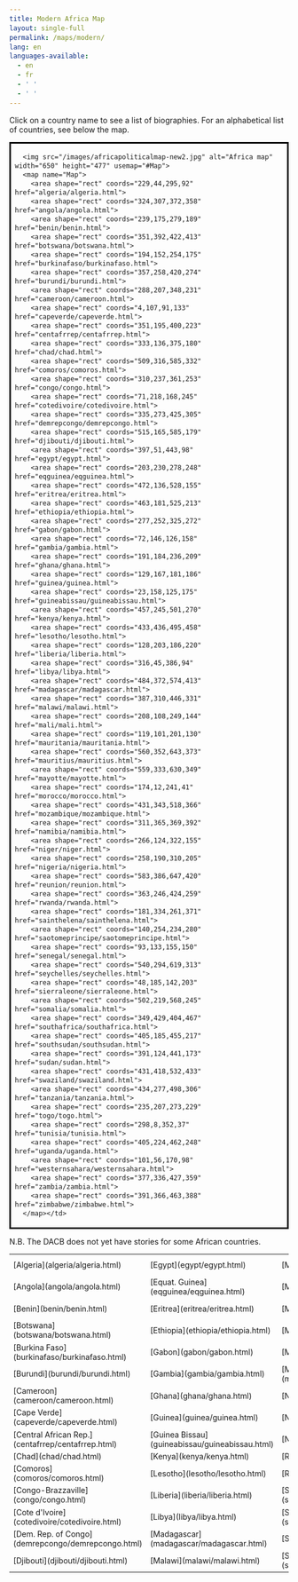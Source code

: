```yaml
---
title: Modern Africa Map
layout: single-full
permalink: /maps/modern/
lang: en
languages-available:                         
  - en
  - fr
  - ' '
  - ' '
---
```


Click on a country name to see a list of biographies. For an alphabetical list of countries, see below the map.  
<div>
<table align="center" cellspacing="0" border="2" bordercolor="black">
  <tr>
    <td valign="top">

      <img src="/images/africapoliticalmap-new2.jpg" alt="Africa map" width="650" height="477" usemap="#Map">
      <map name="Map">
        <area shape="rect" coords="229,44,295,92" href="algeria/algeria.html">
        <area shape="rect" coords="324,307,372,358" href="angola/angola.html">
        <area shape="rect" coords="239,175,279,189" href="benin/benin.html">
        <area shape="rect" coords="351,392,422,413" href="botswana/botswana.html">
        <area shape="rect" coords="194,152,254,175" href="burkinafaso/burkinafaso.html">
        <area shape="rect" coords="357,258,420,274" href="burundi/burundi.html">
        <area shape="rect" coords="288,207,348,231" href="cameroon/cameroon.html">
        <area shape="rect" coords="4,107,91,133" href="capeverde/capeverde.html">
        <area shape="rect" coords="351,195,400,223" href="centafrrep/centafrrep.html">
        <area shape="rect" coords="333,136,375,180" href="chad/chad.html">
        <area shape="rect" coords="509,316,585,332" href="comoros/comoros.html">
        <area shape="rect" coords="310,237,361,253" href="congo/congo.html">
        <area shape="rect" coords="71,218,168,245" href="cotedivoire/cotedivoire.html">
        <area shape="rect" coords="335,273,425,305" href="demrepcongo/demrepcongo.html">
        <area shape="rect" coords="515,165,585,179" href="djibouti/djibouti.html">
        <area shape="rect" coords="397,51,443,98" href="egypt/egypt.html">
        <area shape="rect" coords="203,230,278,248" href="eqguinea/eqguinea.html">
        <area shape="rect" coords="472,136,528,155" href="eritrea/eritrea.html">
        <area shape="rect" coords="463,181,525,213" href="ethiopia/ethiopia.html">
        <area shape="rect" coords="277,252,325,272" href="gabon/gabon.html">
        <area shape="rect" coords="72,146,126,158" href="gambia/gambia.html">
        <area shape="rect" coords="191,184,236,209" href="ghana/ghana.html">
        <area shape="rect" coords="129,167,181,186" href="guinea/guinea.html">
        <area shape="rect" coords="23,158,125,175" href="guineabissau/guineabissau.html">
        <area shape="rect" coords="457,245,501,270" href="kenya/kenya.html">
        <area shape="rect" coords="433,436,495,458" href="lesotho/lesotho.html">
        <area shape="rect" coords="128,203,186,220" href="liberia/liberia.html">
        <area shape="rect" coords="316,45,386,94" href="libya/libya.html">
        <area shape="rect" coords="484,372,574,413" href="madagascar/madagascar.html">
        <area shape="rect" coords="387,310,446,331" href="malawi/malawi.html">
        <area shape="rect" coords="208,108,249,144" href="mali/mali.html">
        <area shape="rect" coords="119,101,201,130" href="mauritania/mauritania.html">
        <area shape="rect" coords="560,352,643,373" href="mauritius/mauritius.html">
        <area shape="rect" coords="559,333,630,349" href="mayotte/mayotte.html">
        <area shape="rect" coords="174,12,241,41" href="morocco/morocco.html">
        <area shape="rect" coords="431,343,518,366" href="mozambique/mozambique.html">
        <area shape="rect" coords="311,365,369,392" href="namibia/namibia.html">
        <area shape="rect" coords="266,124,322,155" href="niger/niger.html">
        <area shape="rect" coords="258,190,310,205" href="nigeria/nigeria.html">
        <area shape="rect" coords="583,386,647,420" href="reunion/reunion.html">
        <area shape="rect" coords="363,246,424,259" href="rwanda/rwanda.html">
        <area shape="rect" coords="181,334,261,371" href="sainthelena/sainthelena.html">
        <area shape="rect" coords="140,254,234,280" href="saotomeprincipe/saotomeprincipe.html">
        <area shape="rect" coords="93,133,155,150" href="senegal/senegal.html">
        <area shape="rect" coords="540,294,619,313" href="seychelles/seychelles.html">
        <area shape="rect" coords="48,185,142,203" href="sierraleone/sierraleone.html">
        <area shape="rect" coords="502,219,568,245" href="somalia/somalia.html">
        <area shape="rect" coords="349,429,404,467" href="southafrica/southafrica.html">
        <area shape="rect" coords="405,185,455,217" href="southsudan/southsudan.html">
        <area shape="rect" coords="391,124,441,173" href="sudan/sudan.html">
        <area shape="rect" coords="431,418,532,433" href="swaziland/swaziland.html">
        <area shape="rect" coords="434,277,498,306" href="tanzania/tanzania.html">
        <area shape="rect" coords="235,207,273,229" href="togo/togo.html">
        <area shape="rect" coords="298,8,352,37" href="tunisia/tunisia.html">
        <area shape="rect" coords="405,224,462,248" href="uganda/uganda.html">
        <area shape="rect" coords="101,56,170,98" href="westernsahara/westernsahara.html">
        <area shape="rect" coords="377,336,427,359" href="zambia/zambia.html">
        <area shape="rect" coords="391,366,463,388" href="zimbabwe/zimbabwe.html">
      </map></td>
</tr>

</table>

</div>

N.B. The DACB does not yet have stories for some African countries.

<table id="table-map" align="center" width="660" border="0" cellspacing="0" cellpadding="10">

<tbody>

<tr>

<td>[Algeria](algeria/algeria.html)</td>

<td>[Egypt](egypt/egypt.html)</td>

<td>[Mali](mali/mali.html)</td>

<td>[Sierra Leone](sierraleone/sierraleone.html)</td>

</tr>

<tr>

<td>[Angola](angola/angola.html)</td>

<td>[Equat. Guinea](eqguinea/eqguinea.html)</td>

<td>[Mauritania](mauritania/mauritania.html)</td>

<td>[Somalia](somalia/somalia.html)</td>

</tr>

<tr>

<td>[Benin](benin/benin.html)</td>

<td>[Eritrea](eritrea/eritrea.html)</td>

<td>[Mauritius](mauritius/mauritius.html)</td>

<td>[South Africa](southafrica/southafrica.html)</td>

</tr>

<tr>

<td>[Botswana](botswana/botswana.html)</td>

<td>[Ethiopia](ethiopia/ethiopia.html)</td>

<td>[Mayotte](mayotte/mayotte.html)</td>

<td>[South Sudan](southsudan/southsudan.html)</td>

</tr>

<tr>

<td>[Burkina Faso](burkinafaso/burkinafaso.html)</td>

<td>[Gabon](gabon/gabon.html)</td>

<td>[Morocco](morocco/morocco.html)</td>

<td>[Sudan](sudan/sudan.html)</td>

</tr>

<tr>

<td>[Burundi](burundi/burundi.html)</td>

<td>[Gambia](gambia/gambia.html)</td>

<td>[Mozambique](mozambique/mozambique.html)</td>

<td>[Swaziland](swaziland/swaziland.html)</td>

</tr>

<tr>

<td>[Cameroon](cameroon/cameroon.html)</td>

<td>[Ghana](ghana/ghana.html)</td>

<td>[Namibia](namibia/namibia.html)</td>

<td>[Tanzania](tanzania/tanzania.html)</td>

</tr>

<tr>

<td>[Cape Verde](capeverde/capeverde.html)</td>

<td>[Guinea](guinea/guinea.html)</td>

<td>[Niger](niger/niger.html)</td>

<td>[Togo](togo/togo.html)</td>

</tr>

<tr>

<td>[Central African Rep.](centafrrep/centafrrep.html)</td>

<td>[Guinea Bissau](guineabissau/guineabissau.html)</td>

<td>[Nigeria](nigeria/nigeria.html)</td>

<td>[Tunisia](tunisia/tunisia.html)</td>

</tr>

<tr>

<td>[Chad](chad/chad.html)</td>

<td>[Kenya](kenya/kenya.html)</td>

<td>[Reunion](reunion/reunion.html)</td>

<td>[Uganda](uganda/uganda.html)</td>

</tr>

<tr>

<td>[Comoros](comoros/comoros.html)</td>

<td>[Lesotho](lesotho/lesotho.html)</td>

<td>[Rwanda](rwanda/rwanda.html)</td>

<td>[West. Sahara](westernsahara/westernsahara.html)</td>

</tr>

<tr>

<td>[Congo-Brazzaville](congo/congo.html)</td>

<td>[Liberia](liberia/liberia.html)</td>

<td>[Saint Helena](sainthelena/sainthelena.html)</td>

<td>[Zambia](zambia/zambia.html)</td>

</tr>

<tr>

<td>[Cote d'Ivoire](cotedivoire/cotedivoire.html)</td>

<td>[Libya](libya/libya.html)</td>

<td>[Sao Tome/Principe](saotomeprincipe/saotomeprincipe.html)</td>

<td>[Zimbabwe](zimbabwe/zimbabwe.html)</td>

</tr>

<tr>

<td>[Dem. Rep. of Congo](demrepcongo/demrepcongo.html)</td>

<td>[Madagascar](madagascar/madagascar.html)</td>

<td>[Senegal](senegal/senegal.html)</td>

</tr>

<tr>

<td>[Djibouti](djibouti/djibouti.html)</td>

<td>[Malawi](malawi/malawi.html)</td>

<td>[Seychelles](seychelles/seychelles.html)</td>

</tr>

</tbody>

</table>

